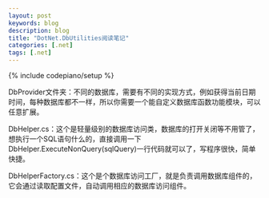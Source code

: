 ```yaml
---
layout: post
keywords: blog
description: blog
title: "DotNet.DbUtilities阅读笔记"
categories: [.net]
tags: [.net]
---
```

{% include codepiano/setup %}

DbProvider文件夹：不同的数据库，需要有不同的实现方式，例如获得当前日期时间，每种数据库都不一样，所以你需要一个能自定义数据库函数功能模块，可以任意扩展。

DbHelper.cs：这个是轻量级别的数据库访问类，数据库的打开关闭等不用管了，想执行一个SQL语句什么的，直接调用一下DbHelper.ExecuteNonQuery(sqlQuery)一行代码就可以了，写程序很快，简单快捷。

DbHelperFactory.cs：这个是个数据库访问工厂，就是负责调用数据库组件的，它会通过读取配置文件，自动调用相应的数据库访问组件。

<!--more-->

